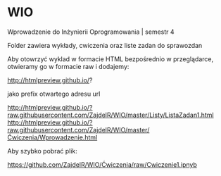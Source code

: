 # WIO
Wprowadzenie do Inżynierii Oprogramowania | semestr 4

Folder zawiera wykłady, cwiczenia oraz liste zadan do sprawozdan

Aby otowrzyć wyklad w formacie HTML bezpośrednio w przeglądarce, otwieramy go w formacie raw i dodajemy:

http://htmlpreview.github.io/?

jako prefix otwartego adresu url


http://htmlpreview.github.io/?raw.githubusercontent.com/ZajdelR/WIO/master/Listy/ListaZadan1.html
http://htmlpreview.github.io/?raw.githubusercontent.com/ZajdelR/WIO/master/Ćwiczenia/Wprowadzenie.html


Aby szybko pobrać plik:

https://github.com/ZajdelR/WIO/Ćwiczenia/raw/Cwiczenie1.ipnyb
